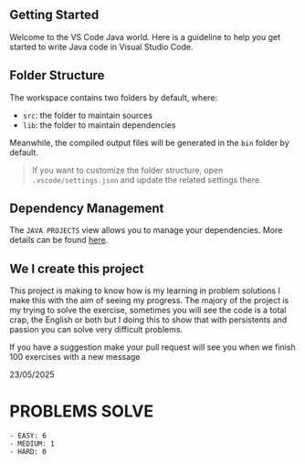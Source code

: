 ## Getting Started

Welcome to the VS Code Java world. Here is a guideline to help you get started to write Java code in Visual Studio Code.

## Folder Structure

The workspace contains two folders by default, where:

- `src`: the folder to maintain sources
- `lib`: the folder to maintain dependencies

Meanwhile, the compiled output files will be generated in the `bin` folder by default.

> If you want to customize the folder structure, open `.vscode/settings.json` and update the related settings there.

## Dependency Management

The `JAVA PROJECTS` view allows you to manage your dependencies. More details can be found [here](https://github.com/microsoft/vscode-java-dependency#manage-dependencies).


## We I create this project

This project is making to know how is my learning in problem solutions I make this with the aim of seeing my progress.
The majory of the project is my trying to solve the exercise, sometimes you will see the code is a total crap, the English or both
but I doing this to show that with persistents and passion you can solve very difficult problems.

If you have a suggestion make your pull request will see you when we finish 100 exercises with a new message

23/05/2025

# PROBLEMS SOLVE
    - EASY: 6
    - MEDIUM: 1
    - HARD: 0